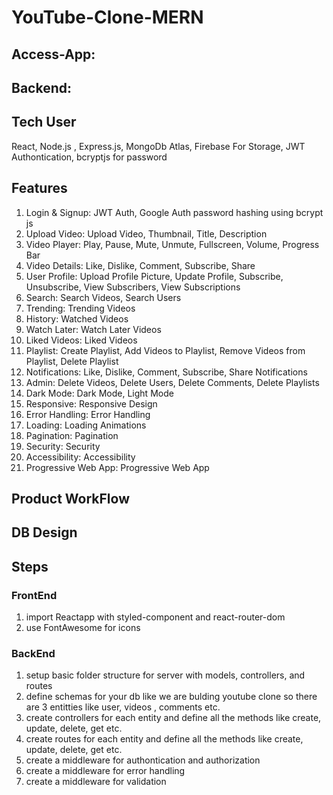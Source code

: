 # YouTube-Clone-MERN

## Access-App:  
## Backend: 



## Tech User
React, Node.js , Express.js, MongoDb Atlas, Firebase For Storage, 
JWT Authontication, bcryptjs for password


## Features 
1. Login & Signup: JWT Auth, Google Auth password hashing using bcrypt js
2. Upload Video: Upload Video, Thumbnail, Title, Description
3. Video Player: Play, Pause, Mute, Unmute, Fullscreen, Volume, Progress Bar
4. Video Details: Like, Dislike, Comment, Subscribe, Share
5. User Profile: Upload Profile Picture, Update Profile, Subscribe, Unsubscribe, View Subscribers, View Subscriptions
6. Search: Search Videos, Search Users
7. Trending: Trending Videos
8. History: Watched Videos
9. Watch Later: Watch Later Videos
10. Liked Videos: Liked Videos
11. Playlist: Create Playlist, Add Videos to Playlist, Remove Videos from Playlist, Delete Playlist
12. Notifications: Like, Dislike, Comment, Subscribe, Share Notifications
13. Admin: Delete Videos, Delete Users, Delete Comments, Delete Playlists
14. Dark Mode: Dark Mode, Light Mode
15. Responsive: Responsive Design
16. Error Handling: Error Handling
17. Loading: Loading Animations
18. Pagination: Pagination
20. Security: Security
22. Accessibility: Accessibility
23. Progressive Web App: Progressive Web App


## Product WorkFlow 



## DB Design 




## Steps
### FrontEnd
1. import Reactapp with styled-component and react-router-dom 
2. use FontAwesome for icons 

### BackEnd
1. setup basic folder structure for server with models, controllers, and routes 
2. define schemas for your db like we are bulding youtube clone so there are 3 entitties like user, videos , comments etc.
3. create controllers for each entity and define all the methods like create, update, delete, get etc.
4. create routes for each entity and define all the methods like create, update, delete, get etc.
5. create a middleware for authontication and authorization
6. create a middleware for error handling
7. create a middleware for validation


